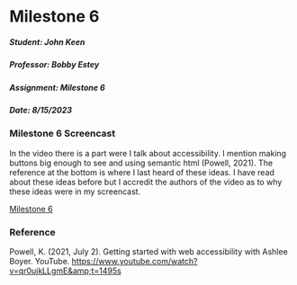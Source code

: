 # Milestone 6

##### Student: John Keen
##### Professor: Bobby Estey
##### Assignment: Milestone 6
##### Date: 8/15/2023


### Milestone 6 Screencast

In the video there is a part were I talk about accessibility. 
I mention making buttons big enough to see and using semantic html (Powell, 2021).
The reference at the bottom is where I last heard of these ideas.
I have read about these ideas before but I accredit the authors of the video as to why these ideas were in my screencast.

[Milestone 6](https://www.loom.com/share/310928509d4d44beb1c829214ba329ca)


### Reference

Powell, K. (2021, July 2). Getting started with web accessibility with Ashlee Boyer. YouTube. https://www.youtube.com/watch?v=qr0ujkLLgmE&amp;t=1495s 